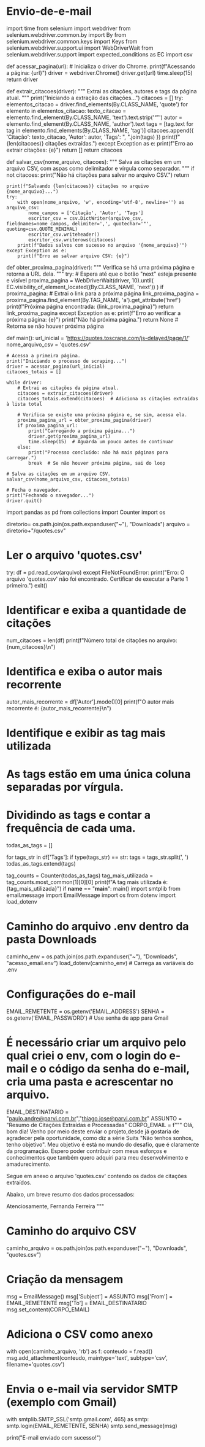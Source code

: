 # Envio-de-e-mail
import time
from selenium import webdriver
from selenium.webdriver.common.by import By
from selenium.webdriver.common.keys import Keys
from selenium.webdriver.support.ui import WebDriverWait
from selenium.webdriver.support import expected_conditions as EC
import csv


def acessar_pagina(url):
    # Inicializa o driver do Chrome.
    print(f"Acessando a página: {url}")
    driver = webdriver.Chrome()
    driver.get(url)
    time.sleep(15)
    return driver


def extrair_citacoes(driver):
    """
    Extrai as citações, autores e tags da página atual.
    """
    print("Iniciando a extração das citações...")
    citacoes = []
    try:
        elementos_citacao = driver.find_elements(By.CLASS_NAME, 'quote')
        for elemento in elementos_citacao:
            texto_citacao = elemento.find_element(By.CLASS_NAME, 'text').text.strip('“”')
            autor = elemento.find_element(By.CLASS_NAME, 'author').text
            tags = [tag.text for tag in elemento.find_elements(By.CLASS_NAME, 'tag')]
            citacoes.append({
                'Citação': texto_citacao,
                'Autor': autor,
                'Tags': ", ".join(tags)
            })
        print(f"{len(citacoes)} citações extraídas.")
    except Exception as e:
        print(f"Erro ao extrair citações: {e}")
        return []
    return citacoes


def salvar_csv(nome_arquivo, citacoes):
    """
    Salva as citações em um arquivo CSV, com aspas como delimitador e vírgula como separador.
    """
    if not citacoes:
        print("Não há citações para salvar no arquivo CSV.")
        return

    print(f"Salvando {len(citacoes)} citações no arquivo {nome_arquivo}...")
    try:
        with open(nome_arquivo, 'w', encoding='utf-8', newline='') as arquivo_csv:
            nome_campos = ['Citação', 'Autor', 'Tags']
            escritor_csv = csv.DictWriter(arquivo_csv, fieldnames=nome_campos, delimiter=',', quotechar='"', quoting=csv.QUOTE_MINIMAL)
            escritor_csv.writeheader()
            escritor_csv.writerows(citacoes)
        print(f"Dados salvos com sucesso no arquivo '{nome_arquivo}'")
    except Exception as e:
        print(f"Erro ao salvar arquivo CSV: {e}")


def obter_proxima_pagina(driver):
    """
    Verifica se há uma próxima página e retorna a URL dela.
    """
    try:
        # Espera até que o botão "next" esteja presente e visível
        proxima_pagina = WebDriverWait(driver, 10).until(
            EC.visibility_of_element_located((By.CLASS_NAME, 'next'))
        )
        if proxima_pagina:
            # Extrai o link para a próxima página
            link_proxima_pagina = proxima_pagina.find_element(By.TAG_NAME, 'a').get_attribute('href')
            print(f"Próxima página encontrada: {link_proxima_pagina}")
            return link_proxima_pagina
    except Exception as e:
        print(f"Erro ao verificar a próxima página: {e}")
    print("Não há próxima página.")
    return None  # Retorna se não houver próxima página


def main():
    url_inicial = 'https://quotes.toscrape.com/js-delayed/page/1/'
    nome_arquivo_csv = 'quotes.csv'

    # Acessa a primeira página.
    print("Iniciando o processo de scraping...")
    driver = acessar_pagina(url_inicial)
    citacoes_totais = []

    while driver:
        # Extrai as citações da página atual.
        citacoes = extrair_citacoes(driver)
        citacoes_totais.extend(citacoes)  # Adiciona as citações extraídas à lista total

        # Verifica se existe uma próxima página e, se sim, acessa ela.
        proxima_pagina_url = obter_proxima_pagina(driver)
        if proxima_pagina_url:
            print("Carregando a próxima página...")
            driver.get(proxima_pagina_url)
            time.sleep(15)  # Aguarda um pouco antes de continuar
        else:
            print("Processo concluído: não há mais páginas para carregar.")
            break  # Se não houver próxima página, sai do loop

    # Salva as citações em um arquivo CSV.
    salvar_csv(nome_arquivo_csv, citacoes_totais)

    # Fecha o navegador.
    print("Fechando o navegador...")
    driver.quit()

import pandas as pd
from collections import Counter
import os

diretorio= os.path.join(os.path.expanduser("~"), "Downloads")
arquivo = diretorio+"/quotes.csv"

# Ler o arquivo 'quotes.csv'
try:
    df = pd.read_csv(arquivo)
except FileNotFoundError:
    print("Erro: O arquivo 'quotes.csv' não foi encontrado. Certificar de executar a Parte 1 primeiro.")
    exit()

# Identificar e exiba a quantidade de citações
num_citacoes = len(df)
print(f"Número total de citações no arquivo: {num_citacoes}\n")

# Identifica e exiba o autor mais recorrente
autor_mais_recorrente = df['Autor'].mode()[0]
print(f"O autor mais recorrente é: {autor_mais_recorrente}\n")


# Identifique e exibir as tag mais utilizada
# As tags estão em uma única coluna separadas por vírgula.
# Dividindo as tags e contar a frequência de cada uma.
todas_as_tags = []

for tags_str in df['Tags']:
    if type(tags_str) == str:
        tags = tags_str.split(', ')
        todas_as_tags.extend(tags)

tag_counts = Counter(todas_as_tags)
tag_mais_utilizada = tag_counts.most_common(1)[0][0]
print(f"A tag mais utilizada é: {tag_mais_utilizada}")
if __name__ == "__main__":
    main()
import smtplib
from email.message import EmailMessage
import os
from dotenv import load_dotenv

# Caminho do arquivo .env dentro da pasta Downloads
caminho_env = os.path.join(os.path.expanduser("~"), "Downloads", "acesso_email.env")
load_dotenv(caminho_env)  # Carrega as variáveis do .env

# Configurações do e-mail
EMAIL_REMETENTE = os.getenv('EMAIL_ADDRESS')
SENHA = os.getenv('EMAIL_PASSWORD')  # Use senha de app para Gmail

# É necessário criar um arquivo pelo qual criei o env, com o login do e-mail e o código da senha do e-mail, cria uma pasta e acrescentar no arquivo.

EMAIL_DESTINATARIO = "paulo.andre@parvi.com.br","thiago.jose@parvi.com.br"
ASSUNTO = "Resumo de Citações Extraídas e Processadas"
CORPO_EMAIL = f"""
Olá, bom dia!
Venho por meio deste enviar o projeto,desde já gostaria de agradecer pela oportunidade, como diz a série Suits "Não tenhos sonhos, tenho objetivo". Meu objetivo é está no mundo do desafio, que é claramente da programação.
Espero poder contribuir com meus esforços e conhecimentos que também quero adquiri para meu desenvolvimento e amadurecimento.

Segue em anexo o arquivo 'quotes.csv' contendo os dados de citações extraídos.

Abaixo, um breve resumo dos dados processados:

Atenciosamente,
Fernanda Ferreira
"""

# Caminho do arquivo CSV
caminho_arquivo = os.path.join(os.path.expanduser("~"), "Downloads", "quotes.csv")

# Criação da mensagem
msg = EmailMessage()
msg['Subject'] = ASSUNTO
msg['From'] = EMAIL_REMETENTE
msg['To'] = EMAIL_DESTINATARIO
msg.set_content(CORPO_EMAIL)

# Adiciona o CSV como anexo
with open(caminho_arquivo, 'rb') as f:
    conteudo = f.read()
    msg.add_attachment(conteudo, maintype='text', subtype='csv', filename='quotes.csv')

# Envia o e-mail via servidor SMTP (exemplo com Gmail)
with smtplib.SMTP_SSL('smtp.gmail.com', 465) as smtp:
    smtp.login(EMAIL_REMETENTE, SENHA)
    smtp.send_message(msg)

print("E-mail enviado com sucesso!")

